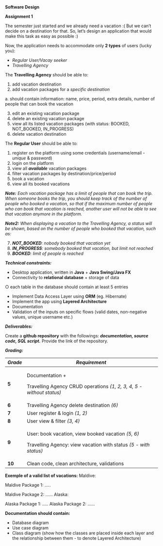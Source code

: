 **Software Design**

**Assignment 1**

The semester just started and we already need a vacation :( But we can’t decide on a destination for that. So, let’s design an application that would make this task as easy as possible :)

Now, the application needs to accommodate only **2 types** of users (lucky you):

- *Regular User/Vacay seeker*
- *Travelling Agency*

The **Travelling Agency** should be able to:

1. add vacation destination
1. add vacation packages for a *specific destination*

a. should contain information: name, price, period, extra details, number of people that can book the vacation

3. edit an existing vacation package
3. delete an existing vacation package
3. view all its listed vacation packages (with status: BOOKED, NOT\_BOOKED, IN\_PROGRESS)
3. delete vacation destination

The **Regular User** should be able to:

1. register on the platform using some credentials (username/email - *unique* & password)
1. login on the platform
1. view all ***available*** vacation packages
1. filter vacation packages by destination/price/period
1. book a vacation
1. view all its booked vacations

***Note:** Each vacation package has a limit of people that can book the trip. When someone books the trip, you should keep track of the number of people who booked a vacation, so that if the maximum number of people who can book that vacation is reached, another user will not be able to see that vacation anymore in the platform.*

***Note2:** When displaying a vacation to the Travelling Agency, a status will be shown, based on the number of people who booked that vacation, such as:*

7. ***NOT\_BOOKED**: nobody booked that vacation yet*
7. ***IN\_PROGRESS**: somebody booked that vacation, but limit not reached*
7. ***BOOKED**: limit of people is reached*

***Technical constraints:***

- Desktop application, written in **Java** + **Java Swing/Java FX**
- Connectivity to **relational database** + storage of data

○ each table in the database should contain at least 5 entries

- Implement Data Access Layer using **ORM** (eg. Hibernate)
- Implement the app using **Layered Architecture**
- Documentation
- Validation of the inputs on specific flows (valid dates, non-negative values, unique username etc.)

***Deliverables:***

Create a **github repository** with the followings: ***documentation, source code, SQL script.*** Provide the link of the repository.

***Grading:***



|*Grade*|*Requirement*|
| - | - |
|**5**|<p>Documentation +</p><p>Travelling Agency CRUD operations *(1, 2, 3, 4, 5 - without status)*</p>|
|**6**|Travelling Agency delete destination *(6)*|
|**7**|User register & login *(1, 2)*|
|**8**|User view & filter *(3, 4)*|
|**9**|<p>User: book vacation, view booked vacation *(5, 6)*</p><p>Travelling Agency: view vacation with status *(5 - with status)*</p>|
|**10**|Clean code, clean architecture, validations|
**Exemple of a valid list of vacations:** Maldive:

Maldive Package 1: …..

Maldive Package 2:  ...... Alaska:

Alaska Package 1: ….. Alaska Package 2: ......

**Documentation should contain:**

- Database diagram
- Use case diagram
- Class diagram (show how the classes are placed inside each layer and the relationship between them - to denote Layered Architecture)
